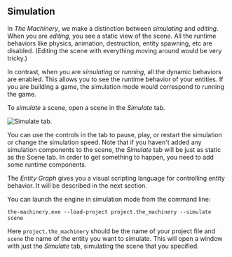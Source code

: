 ## Simulation

In *The Machinery*, we make a distinction between *simulating* and *editing*. When you are *editing*,
you see a static view of the scene. All the runtime behaviors like physics, animation, destruction,
entity spawning, etc are disabled. (Editing the scene with everything moving around would be very
tricky.)

In contrast, when you are *simulating* or *running*, all the dynamic behaviors are enabled. This
allows you to see the runtime behavior of your entities. If you are building a game, the simulation
mode would correspond to running the game.

To *simulate* a scene, open a scene in the *Simulate* tab.

![Simulate tab.](https://www.dropbox.com/s/7t8elpzqllqkqrb/simulate-tab.png?raw=1)

You can use the controls in the tab to pause, play, or restart the simulation or change the
simulation speed. Note that if you haven't added any simulation components to the scene, the
*Simulate* tab will be just as static as the Scene tab. In order to get something to happen, you
need to add some runtime components.

The *Entity Graph* gives you a visual scripting language for controlling entity behavior. It will
be described in the next section.

You can launch the engine in simulation mode from the command line:

```
the-machinery.exe --load-project project.the_machinery --simulate scene
```

Here `project.the_machinery` should be the name of your project file and `scene` the name of the
entity you want to simulate. This will open a window with just the *Simulate* tab, simulating the
scene that you specified.
